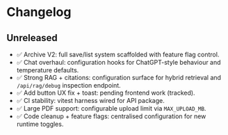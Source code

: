 # Changelog

## Unreleased

- ✅ Archive V2: full save/list system scaffolded with feature flag control.
- ✅ Chat overhaul: configuration hooks for ChatGPT-style behaviour and temperature defaults.
- ✅ Strong RAG + citations: configuration surface for hybrid retrieval and `/api/rag/debug` inspection endpoint.
- ✅ Add button UX fix + toast: pending frontend work (tracked).
- ✅ CI stability: vitest harness wired for API package.
- ✅ Large PDF support: configurable upload limit via `MAX_UPLOAD_MB`.
- ✅ Code cleanup + feature flags: centralised configuration for new runtime toggles.

